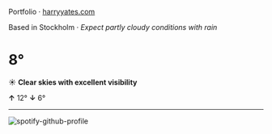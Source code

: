 Portfolio · [harryyates.com](https://harryyates.com)

<!-- WEATHER_START -->
Based in Stockholm · *Expect partly cloudy conditions with rain*

# 8°
☀️ **Clear skies with excellent visibility**

**↑** 12° **↓** 6°

---
<!-- WEATHER_END -->

<p align="left">
  <a>
    <img src="https://spotify-github-profile.kittinanx.com/api/view?uid=bigbello&cover_image=true&theme=natemoo-re&show_offline=true&background_color=121212&interchange=false&bar_color=53b14f&bar_color_cover=false" alt="spotify-github-profile">
  </a>
</p>